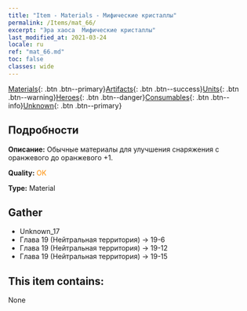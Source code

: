 ```yaml
---
title: "Item - Materials - Мифические кристаллы"
permalink: /Items/mat_66/
excerpt: "Эра хаоса  Мифические кристаллы"
last_modified_at: 2021-03-24
locale: ru
ref: "mat_66.md"
toc: false
classes: wide
---
```

 [Materials](/ru/Items/){: .btn .btn--primary}[Artifacts](/ru/Items/Artifacts/){: .btn .btn--success}[Units](/ru/Items/Units/){: .btn .btn--warning}[Heroes](/ru/Items/Heroes/){: .btn .btn--danger}[Consumables](/ru/Items/Consumables/){: .btn .btn--info}[Unknown](/ru/Items/Unknown/){: .btn .btn--primary}

## Подробности
 **Описание:** Обычные материалы для улучшения снаряжения c оранжевого до оранжевого +1.

 **Quality:** <span style="color: #FF8C00">OK</span>

 **Type:** Material

## Gather

*    Unknown_17 
*    Глава 19 (Нейтральная территория) -> 19-6 
*    Глава 19 (Нейтральная территория) -> 19-12 
*    Глава 19 (Нейтральная территория) -> 19-15 

## This item contains:

  None

